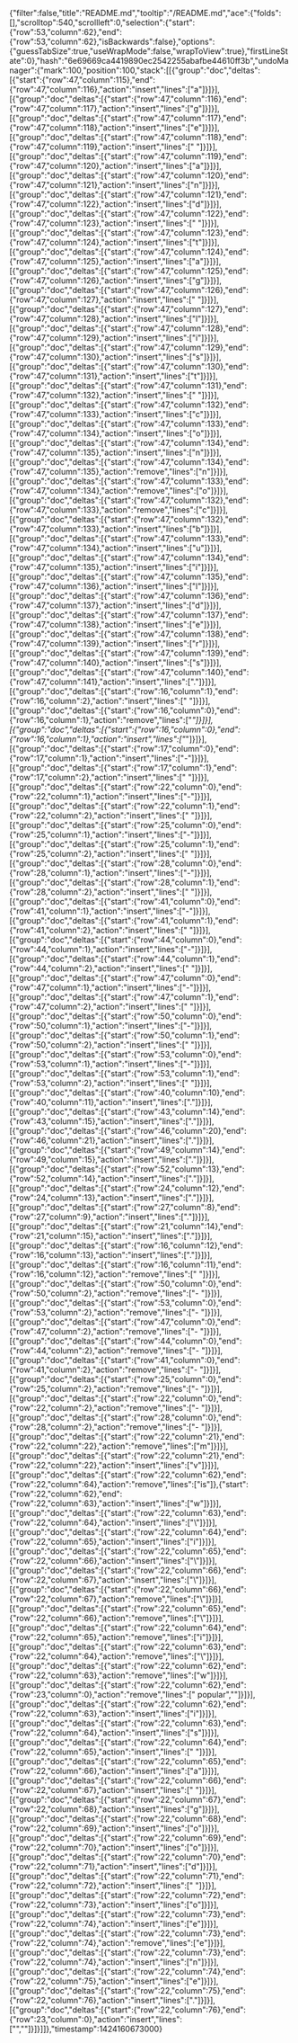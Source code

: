 {"filter":false,"title":"README.md","tooltip":"/README.md","ace":{"folds":[],"scrolltop":540,"scrollleft":0,"selection":{"start":{"row":53,"column":62},"end":{"row":53,"column":62},"isBackwards":false},"options":{"guessTabSize":true,"useWrapMode":false,"wrapToView":true},"firstLineState":0},"hash":"6e69669ca4419890ec2542255abafbe44610ff3b","undoManager":{"mark":100,"position":100,"stack":[[{"group":"doc","deltas":[{"start":{"row":47,"column":115},"end":{"row":47,"column":116},"action":"insert","lines":["a"]}]}],[{"group":"doc","deltas":[{"start":{"row":47,"column":116},"end":{"row":47,"column":117},"action":"insert","lines":["g"]}]}],[{"group":"doc","deltas":[{"start":{"row":47,"column":117},"end":{"row":47,"column":118},"action":"insert","lines":["e"]}]}],[{"group":"doc","deltas":[{"start":{"row":47,"column":118},"end":{"row":47,"column":119},"action":"insert","lines":[" "]}]}],[{"group":"doc","deltas":[{"start":{"row":47,"column":119},"end":{"row":47,"column":120},"action":"insert","lines":["a"]}]}],[{"group":"doc","deltas":[{"start":{"row":47,"column":120},"end":{"row":47,"column":121},"action":"insert","lines":["n"]}]}],[{"group":"doc","deltas":[{"start":{"row":47,"column":121},"end":{"row":47,"column":122},"action":"insert","lines":["d"]}]}],[{"group":"doc","deltas":[{"start":{"row":47,"column":122},"end":{"row":47,"column":123},"action":"insert","lines":[" "]}]}],[{"group":"doc","deltas":[{"start":{"row":47,"column":123},"end":{"row":47,"column":124},"action":"insert","lines":["t"]}]}],[{"group":"doc","deltas":[{"start":{"row":47,"column":124},"end":{"row":47,"column":125},"action":"insert","lines":["a"]}]}],[{"group":"doc","deltas":[{"start":{"row":47,"column":125},"end":{"row":47,"column":126},"action":"insert","lines":["g"]}]}],[{"group":"doc","deltas":[{"start":{"row":47,"column":126},"end":{"row":47,"column":127},"action":"insert","lines":[" "]}]}],[{"group":"doc","deltas":[{"start":{"row":47,"column":127},"end":{"row":47,"column":128},"action":"insert","lines":["l"]}]}],[{"group":"doc","deltas":[{"start":{"row":47,"column":128},"end":{"row":47,"column":129},"action":"insert","lines":["i"]}]}],[{"group":"doc","deltas":[{"start":{"row":47,"column":129},"end":{"row":47,"column":130},"action":"insert","lines":["s"]}]}],[{"group":"doc","deltas":[{"start":{"row":47,"column":130},"end":{"row":47,"column":131},"action":"insert","lines":["t"]}]}],[{"group":"doc","deltas":[{"start":{"row":47,"column":131},"end":{"row":47,"column":132},"action":"insert","lines":[" "]}]}],[{"group":"doc","deltas":[{"start":{"row":47,"column":132},"end":{"row":47,"column":133},"action":"insert","lines":["c"]}]}],[{"group":"doc","deltas":[{"start":{"row":47,"column":133},"end":{"row":47,"column":134},"action":"insert","lines":["o"]}]}],[{"group":"doc","deltas":[{"start":{"row":47,"column":134},"end":{"row":47,"column":135},"action":"insert","lines":["n"]}]}],[{"group":"doc","deltas":[{"start":{"row":47,"column":134},"end":{"row":47,"column":135},"action":"remove","lines":["n"]}]}],[{"group":"doc","deltas":[{"start":{"row":47,"column":133},"end":{"row":47,"column":134},"action":"remove","lines":["o"]}]}],[{"group":"doc","deltas":[{"start":{"row":47,"column":132},"end":{"row":47,"column":133},"action":"remove","lines":["c"]}]}],[{"group":"doc","deltas":[{"start":{"row":47,"column":132},"end":{"row":47,"column":133},"action":"insert","lines":["b"]}]}],[{"group":"doc","deltas":[{"start":{"row":47,"column":133},"end":{"row":47,"column":134},"action":"insert","lines":["u"]}]}],[{"group":"doc","deltas":[{"start":{"row":47,"column":134},"end":{"row":47,"column":135},"action":"insert","lines":["i"]}]}],[{"group":"doc","deltas":[{"start":{"row":47,"column":135},"end":{"row":47,"column":136},"action":"insert","lines":["l"]}]}],[{"group":"doc","deltas":[{"start":{"row":47,"column":136},"end":{"row":47,"column":137},"action":"insert","lines":["d"]}]}],[{"group":"doc","deltas":[{"start":{"row":47,"column":137},"end":{"row":47,"column":138},"action":"insert","lines":["e"]}]}],[{"group":"doc","deltas":[{"start":{"row":47,"column":138},"end":{"row":47,"column":139},"action":"insert","lines":["r"]}]}],[{"group":"doc","deltas":[{"start":{"row":47,"column":139},"end":{"row":47,"column":140},"action":"insert","lines":["s"]}]}],[{"group":"doc","deltas":[{"start":{"row":47,"column":140},"end":{"row":47,"column":141},"action":"insert","lines":["."]}]}],[{"group":"doc","deltas":[{"start":{"row":16,"column":1},"end":{"row":16,"column":2},"action":"insert","lines":[" "]}]}],[{"group":"doc","deltas":[{"start":{"row":16,"column":0},"end":{"row":16,"column":1},"action":"remove","lines":["*"]}]}],[{"group":"doc","deltas":[{"start":{"row":16,"column":0},"end":{"row":16,"column":1},"action":"insert","lines":["*"]}]}],[{"group":"doc","deltas":[{"start":{"row":17,"column":0},"end":{"row":17,"column":1},"action":"insert","lines":["-"]}]}],[{"group":"doc","deltas":[{"start":{"row":17,"column":1},"end":{"row":17,"column":2},"action":"insert","lines":[" "]}]}],[{"group":"doc","deltas":[{"start":{"row":22,"column":0},"end":{"row":22,"column":1},"action":"insert","lines":["-"]}]}],[{"group":"doc","deltas":[{"start":{"row":22,"column":1},"end":{"row":22,"column":2},"action":"insert","lines":[" "]}]}],[{"group":"doc","deltas":[{"start":{"row":25,"column":0},"end":{"row":25,"column":1},"action":"insert","lines":["-"]}]}],[{"group":"doc","deltas":[{"start":{"row":25,"column":1},"end":{"row":25,"column":2},"action":"insert","lines":[" "]}]}],[{"group":"doc","deltas":[{"start":{"row":28,"column":0},"end":{"row":28,"column":1},"action":"insert","lines":["-"]}]}],[{"group":"doc","deltas":[{"start":{"row":28,"column":1},"end":{"row":28,"column":2},"action":"insert","lines":[" "]}]}],[{"group":"doc","deltas":[{"start":{"row":41,"column":0},"end":{"row":41,"column":1},"action":"insert","lines":["-"]}]}],[{"group":"doc","deltas":[{"start":{"row":41,"column":1},"end":{"row":41,"column":2},"action":"insert","lines":[" "]}]}],[{"group":"doc","deltas":[{"start":{"row":44,"column":0},"end":{"row":44,"column":1},"action":"insert","lines":["-"]}]}],[{"group":"doc","deltas":[{"start":{"row":44,"column":1},"end":{"row":44,"column":2},"action":"insert","lines":[" "]}]}],[{"group":"doc","deltas":[{"start":{"row":47,"column":0},"end":{"row":47,"column":1},"action":"insert","lines":["-"]}]}],[{"group":"doc","deltas":[{"start":{"row":47,"column":1},"end":{"row":47,"column":2},"action":"insert","lines":[" "]}]}],[{"group":"doc","deltas":[{"start":{"row":50,"column":0},"end":{"row":50,"column":1},"action":"insert","lines":["-"]}]}],[{"group":"doc","deltas":[{"start":{"row":50,"column":1},"end":{"row":50,"column":2},"action":"insert","lines":[" "]}]}],[{"group":"doc","deltas":[{"start":{"row":53,"column":0},"end":{"row":53,"column":1},"action":"insert","lines":["-"]}]}],[{"group":"doc","deltas":[{"start":{"row":53,"column":1},"end":{"row":53,"column":2},"action":"insert","lines":[" "]}]}],[{"group":"doc","deltas":[{"start":{"row":40,"column":10},"end":{"row":40,"column":11},"action":"insert","lines":["."]}]}],[{"group":"doc","deltas":[{"start":{"row":43,"column":14},"end":{"row":43,"column":15},"action":"insert","lines":["."]}]}],[{"group":"doc","deltas":[{"start":{"row":46,"column":20},"end":{"row":46,"column":21},"action":"insert","lines":["."]}]}],[{"group":"doc","deltas":[{"start":{"row":49,"column":14},"end":{"row":49,"column":15},"action":"insert","lines":["."]}]}],[{"group":"doc","deltas":[{"start":{"row":52,"column":13},"end":{"row":52,"column":14},"action":"insert","lines":["."]}]}],[{"group":"doc","deltas":[{"start":{"row":24,"column":12},"end":{"row":24,"column":13},"action":"insert","lines":["."]}]}],[{"group":"doc","deltas":[{"start":{"row":27,"column":8},"end":{"row":27,"column":9},"action":"insert","lines":["."]}]}],[{"group":"doc","deltas":[{"start":{"row":21,"column":14},"end":{"row":21,"column":15},"action":"insert","lines":["."]}]}],[{"group":"doc","deltas":[{"start":{"row":16,"column":12},"end":{"row":16,"column":13},"action":"insert","lines":["."]}]}],[{"group":"doc","deltas":[{"start":{"row":16,"column":11},"end":{"row":16,"column":12},"action":"remove","lines":[" "]}]}],[{"group":"doc","deltas":[{"start":{"row":50,"column":0},"end":{"row":50,"column":2},"action":"remove","lines":["- "]}]}],[{"group":"doc","deltas":[{"start":{"row":53,"column":0},"end":{"row":53,"column":2},"action":"remove","lines":["- "]}]}],[{"group":"doc","deltas":[{"start":{"row":47,"column":0},"end":{"row":47,"column":2},"action":"remove","lines":["- "]}]}],[{"group":"doc","deltas":[{"start":{"row":44,"column":0},"end":{"row":44,"column":2},"action":"remove","lines":["- "]}]}],[{"group":"doc","deltas":[{"start":{"row":41,"column":0},"end":{"row":41,"column":2},"action":"remove","lines":["- "]}]}],[{"group":"doc","deltas":[{"start":{"row":25,"column":0},"end":{"row":25,"column":2},"action":"remove","lines":["- "]}]}],[{"group":"doc","deltas":[{"start":{"row":22,"column":0},"end":{"row":22,"column":2},"action":"remove","lines":["- "]}]}],[{"group":"doc","deltas":[{"start":{"row":28,"column":0},"end":{"row":28,"column":2},"action":"remove","lines":["- "]}]}],[{"group":"doc","deltas":[{"start":{"row":22,"column":21},"end":{"row":22,"column":22},"action":"remove","lines":["m"]}]}],[{"group":"doc","deltas":[{"start":{"row":22,"column":21},"end":{"row":22,"column":22},"action":"insert","lines":["v"]}]}],[{"group":"doc","deltas":[{"start":{"row":22,"column":62},"end":{"row":22,"column":64},"action":"remove","lines":["is"]},{"start":{"row":22,"column":62},"end":{"row":22,"column":63},"action":"insert","lines":["w"]}]}],[{"group":"doc","deltas":[{"start":{"row":22,"column":63},"end":{"row":22,"column":64},"action":"insert","lines":["\\"]}]}],[{"group":"doc","deltas":[{"start":{"row":22,"column":64},"end":{"row":22,"column":65},"action":"insert","lines":["i"]}]}],[{"group":"doc","deltas":[{"start":{"row":22,"column":65},"end":{"row":22,"column":66},"action":"insert","lines":["\\"]}]}],[{"group":"doc","deltas":[{"start":{"row":22,"column":66},"end":{"row":22,"column":67},"action":"insert","lines":["\\"]}]}],[{"group":"doc","deltas":[{"start":{"row":22,"column":66},"end":{"row":22,"column":67},"action":"remove","lines":["\\"]}]}],[{"group":"doc","deltas":[{"start":{"row":22,"column":65},"end":{"row":22,"column":66},"action":"remove","lines":["\\"]}]}],[{"group":"doc","deltas":[{"start":{"row":22,"column":64},"end":{"row":22,"column":65},"action":"remove","lines":["i"]}]}],[{"group":"doc","deltas":[{"start":{"row":22,"column":63},"end":{"row":22,"column":64},"action":"remove","lines":["\\"]}]}],[{"group":"doc","deltas":[{"start":{"row":22,"column":62},"end":{"row":22,"column":63},"action":"remove","lines":["w"]}]}],[{"group":"doc","deltas":[{"start":{"row":22,"column":62},"end":{"row":23,"column":0},"action":"remove","lines":[" popular",""]}]}],[{"group":"doc","deltas":[{"start":{"row":22,"column":62},"end":{"row":22,"column":63},"action":"insert","lines":["i"]}]}],[{"group":"doc","deltas":[{"start":{"row":22,"column":63},"end":{"row":22,"column":64},"action":"insert","lines":["s"]}]}],[{"group":"doc","deltas":[{"start":{"row":22,"column":64},"end":{"row":22,"column":65},"action":"insert","lines":[" "]}]}],[{"group":"doc","deltas":[{"start":{"row":22,"column":65},"end":{"row":22,"column":66},"action":"insert","lines":["a"]}]}],[{"group":"doc","deltas":[{"start":{"row":22,"column":66},"end":{"row":22,"column":67},"action":"insert","lines":[" "]}]}],[{"group":"doc","deltas":[{"start":{"row":22,"column":67},"end":{"row":22,"column":68},"action":"insert","lines":["g"]}]}],[{"group":"doc","deltas":[{"start":{"row":22,"column":68},"end":{"row":22,"column":69},"action":"insert","lines":["o"]}]}],[{"group":"doc","deltas":[{"start":{"row":22,"column":69},"end":{"row":22,"column":70},"action":"insert","lines":["o"]}]}],[{"group":"doc","deltas":[{"start":{"row":22,"column":70},"end":{"row":22,"column":71},"action":"insert","lines":["d"]}]}],[{"group":"doc","deltas":[{"start":{"row":22,"column":71},"end":{"row":22,"column":72},"action":"insert","lines":[" "]}]}],[{"group":"doc","deltas":[{"start":{"row":22,"column":72},"end":{"row":22,"column":73},"action":"insert","lines":["o"]}]}],[{"group":"doc","deltas":[{"start":{"row":22,"column":73},"end":{"row":22,"column":74},"action":"insert","lines":["e"]}]}],[{"group":"doc","deltas":[{"start":{"row":22,"column":73},"end":{"row":22,"column":74},"action":"remove","lines":["e"]}]}],[{"group":"doc","deltas":[{"start":{"row":22,"column":73},"end":{"row":22,"column":74},"action":"insert","lines":["n"]}]}],[{"group":"doc","deltas":[{"start":{"row":22,"column":74},"end":{"row":22,"column":75},"action":"insert","lines":["e"]}]}],[{"group":"doc","deltas":[{"start":{"row":22,"column":75},"end":{"row":22,"column":76},"action":"insert","lines":["."]}]}],[{"group":"doc","deltas":[{"start":{"row":22,"column":76},"end":{"row":23,"column":0},"action":"insert","lines":["",""]}]}]]},"timestamp":1424160673000}